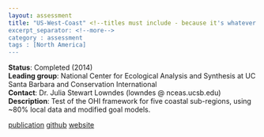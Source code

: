 ```yaml
---
layout: assessment
title: "US-West-Coast" <!--titles must include - because it's whatever the url will be -->
excerpt_separator: <!--more-->
category : assessment
tags : [North America]
---
```


**Status**: Completed (2014)  
**Leading group**: National Center for Ecological Analysis and Synthesis at UC Santa Barbara and Conservation International  
**Contact**: Dr. Julia Stewart Lowndes (lowndes @ nceas.ucsb.edu)  
**Description**: Test of the OHI framework for five coastal sub-regions, using ~80% local data and modified goal models.

[publication](/resources/publications#us-west-coast) 
<a href="https://github.com/OHI-Science/ohi-uswest/releases" target="_blank">github</a>
<a href="http://www.oceanhealthindex.org/ohi-plus/us-west-coast-assessment" target="_blank">website</a>
